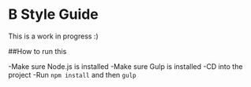 B Style Guide
=============
This is a work in progress :)


##How to run this

-Make sure Node.js is installed
-Make sure Gulp is installed
-CD into the project
-Run `npm install` and then `gulp`
